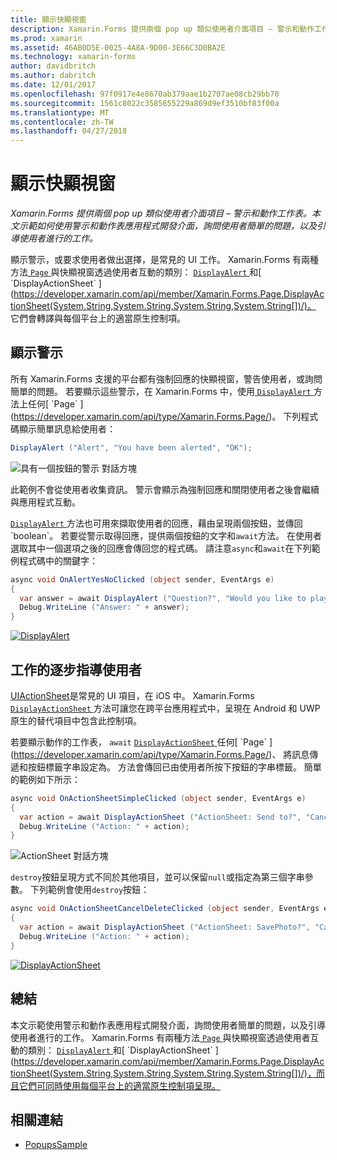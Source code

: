 ```yaml
---
title: 顯示快顯視窗
description: Xamarin.Forms 提供兩個 pop up 類似使用者介面項目 – 警示和動作工作表。 本文示範如何使用警示和動作表應用程式開發介面，詢問使用者簡單的問題，以及引導使用者進行的工作。
ms.prod: xamarin
ms.assetid: 46AB0D5E-0025-4A8A-9D00-3E66C3D0BA2E
ms.technology: xamarin-forms
author: davidbritch
ms.author: dabritch
ms.date: 12/01/2017
ms.openlocfilehash: 97f0917e4e8670ab379aae1b2707ae08cb29bb70
ms.sourcegitcommit: 1561c8022c3585655229a869d9ef3510bf83f00a
ms.translationtype: MT
ms.contentlocale: zh-TW
ms.lasthandoff: 04/27/2018
---
```

# <a name="displaying-pop-ups"></a>顯示快顯視窗

_Xamarin.Forms 提供兩個 pop up 類似使用者介面項目 – 警示和動作工作表。本文示範如何使用警示和動作表應用程式開發介面，詢問使用者簡單的問題，以及引導使用者進行的工作。_

顯示警示，或要求使用者做出選擇，是常見的 UI 工作。 Xamarin.Forms 有兩種方法[ `Page` ](https://developer.xamarin.com/api/type/Xamarin.Forms.Page/)與快顯視窗透過使用者互動的類別： [ `DisplayAlert` ](https://developer.xamarin.com/api/member/Xamarin.Forms.Page.DisplayAlert(System.String,System.String,System.String)/)和[ `DisplayActionSheet` ](https://developer.xamarin.com/api/member/Xamarin.Forms.Page.DisplayActionSheet(System.String,System.String,System.String,System.String[])/)。 它們會轉譯與每個平台上的適當原生控制項。

## <a name="displaying-an-alert"></a>顯示警示

所有 Xamarin.Forms 支援的平台都有強制回應的快顯視窗，警告使用者，或詢問簡單的問題。 若要顯示這些警示，在 Xamarin.Forms 中，使用[ `DisplayAlert` ](https://developer.xamarin.com/api/member/Xamarin.Forms.Page.DisplayAlert(System.String,System.String,System.String)/)方法上任何[ `Page` ](https://developer.xamarin.com/api/type/Xamarin.Forms.Page/)。 下列程式碼顯示簡單訊息給使用者：

```csharp
DisplayAlert ("Alert", "You have been alerted", "OK");
```

![](pop-ups-images/alert.png "具有一個按鈕的警示 對話方塊")

此範例不會從使用者收集資訊。 警示會顯示為強制回應和關閉使用者之後會繼續與應用程式互動。

[ `DisplayAlert` ](https://developer.xamarin.com/api/member/Xamarin.Forms.Page.DisplayAlert(System.String,System.String,System.String)/)方法也可用來擷取使用者的回應，藉由呈現兩個按鈕，並傳回`boolean`。 若要從警示取得回應，提供兩個按鈕的文字和`await`方法。 在使用者選取其中一個選項之後的回應會傳回您的程式碼。 請注意`async`和`await`在下列範例程式碼中的關鍵字：

```csharp
async void OnAlertYesNoClicked (object sender, EventArgs e)
{
  var answer = await DisplayAlert ("Question?", "Would you like to play a game", "Yes", "No");
  Debug.WriteLine ("Answer: " + answer);
}
```

[![DisplayAlert](pop-ups-images/alert2-sml.png "警示有兩個按鈕的對話方塊")](pop-ups-images/alert2.png#lightbox "警示有兩個按鈕的對話方塊")

## <a name="guiding-users-through-tasks"></a>工作的逐步指導使用者

[UIActionSheet](https://developer.apple.com/library/ios/documentation/uikit/reference/uiactionsheet_class/Reference/Reference.html)是常見的 UI 項目，在 iOS 中。 Xamarin.Forms [ `DisplayActionSheet` ](https://developer.xamarin.com/api/member/Xamarin.Forms.Page.DisplayActionSheet(System.String,System.String,System.String,System.String[])/)方法可讓您在跨平台應用程式中，呈現在 Android 和 UWP 原生的替代項目中包含此控制項。

若要顯示動作的工作表， `await` [ `DisplayActionSheet` ](https://developer.xamarin.com/api/member/Xamarin.Forms.Page.DisplayActionSheet(System.String,System.String,System.String,System.String[])/)任何[ `Page` ](https://developer.xamarin.com/api/type/Xamarin.Forms.Page/)、 將訊息傳遞和按鈕標籤字串設定為。 方法會傳回已由使用者所按下按鈕的字串標籤。 簡單的範例如下所示：

```csharp
async void OnActionSheetSimpleClicked (object sender, EventArgs e)
{
  var action = await DisplayActionSheet ("ActionSheet: Send to?", "Cancel", null, "Email", "Twitter", "Facebook");
  Debug.WriteLine ("Action: " + action);
}
```

![](pop-ups-images/action.png "ActionSheet 對話方塊")

`destroy`按鈕呈現方式不同於其他項目，並可以保留`null`或指定為第三個字串參數。 下列範例會使用`destroy`按鈕：

```csharp
async void OnActionSheetCancelDeleteClicked (object sender, EventArgs e)
{
  var action = await DisplayActionSheet ("ActionSheet: SavePhoto?", "Cancel", "Delete", "Photo Roll", "Email");
  Debug.WriteLine ("Action: " + action);
}
```

[![DisplayActionSheet](pop-ups-images/action2-sml.png "終結按鈕動作的工作表對話方塊")](pop-ups-images/action2.png#lightbox "終結按鈕動作的工作表對話方塊")

## <a name="summary"></a>總結

本文示範使用警示和動作表應用程式開發介面，詢問使用者簡單的問題，以及引導使用者進行的工作。 Xamarin.Forms 有兩種方法[ `Page` ](https://developer.xamarin.com/api/type/Xamarin.Forms.Page/)與快顯視窗透過使用者互動的類別： [ `DisplayAlert` ](https://developer.xamarin.com/api/member/Xamarin.Forms.Page.DisplayAlert(System.String,System.String,System.String)/)和[ `DisplayActionSheet` ](https://developer.xamarin.com/api/member/Xamarin.Forms.Page.DisplayActionSheet(System.String,System.String,System.String,System.String[])/)，而且它們可同時使用每個平台上的適當原生控制項呈現。



## <a name="related-links"></a>相關連結

- [PopupsSample](https://developer.xamarin.com/samples/xamarin-forms/Navigation/Pop-ups/)
